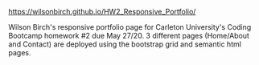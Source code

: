 https://wilsonbirch.github.io/HW2_Responsive_Portfolio/

Wilson Birch's responsive portfolio page for Carleton University's Coding Bootcamp homework #2 due May 27/20. 3 different pages (Home/About and Contact) are deployed using the bootstrap grid and semantic html pages.
